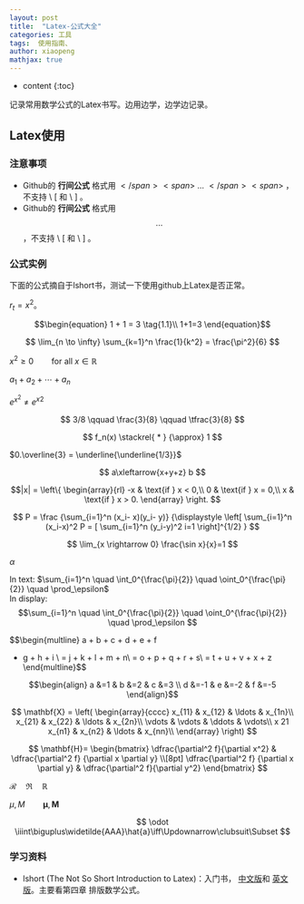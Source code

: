 ```yaml
---
layout: post
title:  "Latex-公式大全"
categories: 工具
tags:  使用指南、
author: xiaopeng
mathjax: true
---
```


* content
{:toc}

记录常用数学公式的Latex书写。边用边学，边学边记录。




## Latex使用

### 注意事项
- Github的 **行间公式** 格式用 <span>$</span><span>$</span>  ... <span>$</span> <span>$</span> ，不支持  <span> \ </span>[ 和 <span> \ </span>\] 。
- Github的 **行间公式** 格式用 $$  ...  $$ ，不支持  <span> \ </span>[ 和 <span> \ </span>\] 。


### 公式实例
下面的公式摘自于lshort书，测试一下使用github上Latex是否正常。

$r_t = x^2$。

$$\begin{equation}
1 + 1 = 3 \tag{1.1}\\
1+1=3
\end{equation}$$

$$
\lim_{n \to \infty}
\sum_{k=1}^n \frac{1}{k^2}
= \frac{\pi^2}{6}
$$

$x^{2} \geq 0 \qquad
\text{for all }
x\in\mathbb{R}$

$a_1 + a_2 + \cdots + a_n$

$e^{x^2} \neq {e^x}^2$

$$
3/8 \qquad \frac{3}{8}
\qquad \tfrac{3}{8}
$$

$$
f_n(x) \stackrel{ * } {\approx} 1
$$

$0.\overline{3} = \underline{\underline{1/3}}$

$$ a\xleftarrow{x+y+z} b $$

$$|x| = \left\{
\begin{array}{rl}
-x & \text{if } x < 0,\\
0 & \text{if } x = 0,\\
x & \text{if } x > 0.
\end{array} \right. $$

$$
P = \frac
{\sum_{i=1}^n (x_i- x)(y_i- y)}
{\displaystyle \left[
\sum_{i=1}^n (x_i-x)^2 P = [
\sum_{i=1}^n (y_i-y)^2 i=1
\right]^{1/2} }
$$

$$
\lim_{x \rightarrow 0}
\frac{\sin x}{x}=1
$$

$\alpha$

In text:
$\sum_{i=1}^n \quad
\int_0^{\frac{\pi}{2}} \quad
\oint_0^{\frac{\pi}{2}} \quad
\prod_\epsilon$  
In display:
$$\sum_{i=1}^n \quad
\int_0^{\frac{\pi}{2}} \quad
\oint_0^{\frac{\pi}{2}} \quad
\prod_\epsilon $$

$$\begin{multline}
a + b + c + d + e + f
+ g + h + i \\
= j + k + l + m + n\\
= o + p + q + r + s\\
= t + u + v + x + z
\end{multline}$$

$$\begin{align}
a &=1 &  b &=2 & c &=3 \\
d &=-1 & e &=-2 & f &=-5
\end{align}$$

$$ \mathbf{X} = \left(
\begin{array}{cccc}
x_{11} & x_{12} & \ldots & x_{1n}\\
x_{21} & x_{22} & \ldots & x_{2n}\\
\vdots & \vdots & \ddots & \vdots\\ x 21
x_{n1} & x_{n2} & \ldots & x_{nn}\\
\end{array} \right) $$

$$
\mathbf{H}=
\begin{bmatrix}
\dfrac{\partial^2 f}{\partial x^2} &
\dfrac{\partial^2 f}
{\partial x \partial y} \\[8pt]
\dfrac{\partial^2 f}
{\partial x \partial y} &
\dfrac{\partial^2 f}{\partial y^2}
\end{bmatrix}
$$

$\mathcal{R} \quad \mathfrak{R} \quad \mathbb{R}$

$\mu, M \qquad
\mathbf{\mu}, \mathbf{M}$

$$
\odot
\iiint\biguplus\widetilde{AAA}\hat{a}\iff\Updownarrow\clubsuit\Subset
$$

### 学习资料

- lshort (The Not So Short Introduction to Latex)：入门书， [中文版](https://github.com/louisstuart96/lshort-new-zh-cn)和 [英文版](http://ctan.mirror.rafal.ca/info/lshort/english/lshort.pdf)。主要看第四章 排版数学公式。
